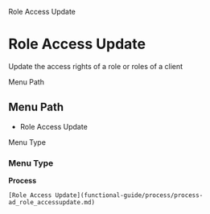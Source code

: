 
Role Access Update
# Role Access Update


Update the access rights of a role or roles of a client

Menu Path
## Menu Path



- Role Access Update

Menu Type
### Menu Type

**Process**


```
[Role Access Update](functional-guide/process/process-ad_role_accessupdate.md)
```